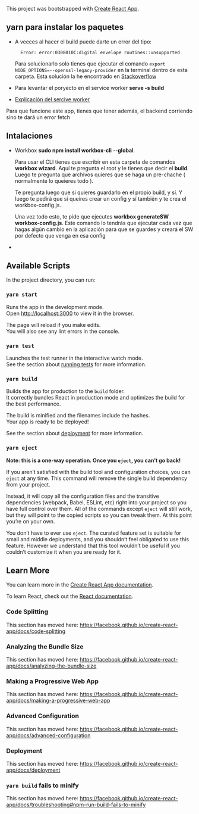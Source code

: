 This project was bootstrapped with [Create React App](https://github.com/facebook/create-react-app).

## **yarn** para instalar los paquetes

- A veeces al hacer el build puede darte un error del tipo:
  
  ```
    Error: error:0308010C:digital envelope routines::unsupported
  ```

  Para solucionarlo solo tienes que ejecutar el comando `export NODE_OPTIONS=--openssl-legacy-provider` en la terminal dentro de esta carpeta. Esta solución la he encontrado en [Stackoverflow](https://stackoverflow.com/questions/69692842/error-message-error0308010cdigital-envelope-routinesunsupported)

- Para levantar el poryecto en el service worker **serve -s build**

-  [Explicación del sercive worker](https://web.dev/service-worker-lifecycle/)

Para que funcione este app, tienes que tener además, el backend corriendo sino te dará un error fetch

## Intalaciones

- Workbox **sudo npm install workbox-cli --global**. 

  Para usar el CLI tienes que escribir en esta carpeta de comandos **workbox wizard**. Aquí te pregunta el root y le tienes que decir el **build**. Luego te pregunta que archivos quieres que se haga un pre-chache ( normalmente lo queieres todo ).

  Te pregunta luego que si quieres guardarlo en el propio build, y sí. Y luego te pedirá que si queires crear un config y sí también y te crea el workbox-config.js.

  Una vez todo esto, te pide que ejecutes **workbox generateSW workbox-config.js**. Este comando lo tendrás que ejecutar cada vez que hagas algún cambio en la aplicación para que se guardes y creará el SW por defecto que venga en esa config

- 

## Available Scripts

In the project directory, you can run:

### `yarn start`

Runs the app in the development mode.<br />
Open [http://localhost:3000](http://localhost:3000) to view it in the browser.

The page will reload if you make edits.<br />
You will also see any lint errors in the console.

### `yarn test`

Launches the test runner in the interactive watch mode.<br />
See the section about [running tests](https://facebook.github.io/create-react-app/docs/running-tests) for more information.

### `yarn build`

Builds the app for production to the `build` folder.<br />
It correctly bundles React in production mode and optimizes the build for the best performance.

The build is minified and the filenames include the hashes.<br />
Your app is ready to be deployed!

See the section about [deployment](https://facebook.github.io/create-react-app/docs/deployment) for more information.

### `yarn eject`

**Note: this is a one-way operation. Once you `eject`, you can’t go back!**

If you aren’t satisfied with the build tool and configuration choices, you can `eject` at any time. This command will remove the single build dependency from your project.

Instead, it will copy all the configuration files and the transitive dependencies (webpack, Babel, ESLint, etc) right into your project so you have full control over them. All of the commands except `eject` will still work, but they will point to the copied scripts so you can tweak them. At this point you’re on your own.

You don’t have to ever use `eject`. The curated feature set is suitable for small and middle deployments, and you shouldn’t feel obligated to use this feature. However we understand that this tool wouldn’t be useful if you couldn’t customize it when you are ready for it.

## Learn More

You can learn more in the [Create React App documentation](https://facebook.github.io/create-react-app/docs/getting-started).

To learn React, check out the [React documentation](https://reactjs.org/).

### Code Splitting

This section has moved here: https://facebook.github.io/create-react-app/docs/code-splitting

### Analyzing the Bundle Size

This section has moved here: https://facebook.github.io/create-react-app/docs/analyzing-the-bundle-size

### Making a Progressive Web App

This section has moved here: https://facebook.github.io/create-react-app/docs/making-a-progressive-web-app

### Advanced Configuration

This section has moved here: https://facebook.github.io/create-react-app/docs/advanced-configuration

### Deployment

This section has moved here: https://facebook.github.io/create-react-app/docs/deployment

### `yarn build` fails to minify

This section has moved here: https://facebook.github.io/create-react-app/docs/troubleshooting#npm-run-build-fails-to-minify
